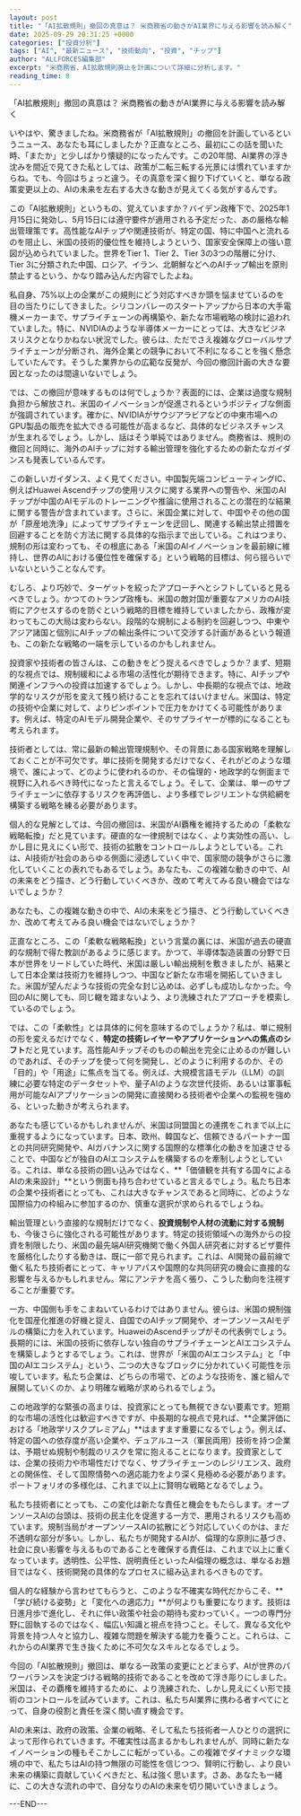```yaml
---
layout: post
title: "「AI拡散規則」撤回の真意は？ 米商務省の動きがAI業界に与える影響を読み解く"
date: 2025-09-29 20:31:25 +0000
categories: ["投資分析"]
tags: ["AI", "最新ニュース", "技術動向", "投資", "チップ"]
author: "ALLFORCES編集部"
excerpt: "米商務省、AI拡散規則廃止を計画について詳細に分析します。"
reading_time: 8
---
```


「AI拡散規則」撤回の真意は？ 米商務省の動きがAI業界に与える影響を読み解く

いやはや、驚きましたね。米商務省が「AI拡散規則」の撤回を計画しているというニュース、あなたも耳にしましたか？正直なところ、最初にこの話を聞いた時、「またか」と少しばかり懐疑的になったんです。この20年間、AI業界の浮き沈みを間近で見てきた私としては、政策が二転三転する光景には慣れていますからね。でも、今回はちょっと違う。その真意を深く掘り下げていくと、単なる政策変更以上の、AIの未来を左右する大きな動きが見えてくる気がするんです。

この「AI拡散規則」というもの、覚えていますか？バイデン政権下で、2025年1月15日に発効し、5月15日には遵守要件が適用される予定だった、あの厳格な輸出管理策です。高性能なAIチップや関連技術が、特定の国、特に中国へと流れるのを阻止し、米国の技術的優位性を維持しようという、国家安全保障上の強い意図が込められていました。世界をTier 1、Tier 2、Tier 3の3つの階層に分け、Tier 3に分類された中国、ロシア、イラン、北朝鮮などへのAIチップ輸出を原則禁止するという、かなり踏み込んだ内容でしたよね。

私自身、75%以上の企業がこの規則にどう対応すべきか頭を悩ませているのを目の当たりにしてきました。シリコンバレーのスタートアップから日本の大手電機メーカーまで、サプライチェーンの再構築や、新たな市場戦略の検討に追われていました。特に、NVIDIAのような半導体メーカーにとっては、大きなビジネスリスクとなりかねない状況でした。彼らは、ただでさえ複雑なグローバルサプライチェーンが分断され、海外企業との競争において不利になることを強く懸念していたんです。そうした業界からの広範な反発が、今回の撤回計画の大きな要因となったのは間違いないでしょう。

では、この撤回が意味するものは何でしょうか？表面的には、企業は過度な規制負担から解放され、米国のイノベーションが促進されるというポジティブな側面が強調されています。確かに、NVIDIAがサウジアラビアなどの中東市場へのGPU製品の販売を拡大できる可能性が高まるなど、具体的なビジネスチャンスが生まれるでしょう。しかし、話はそう単純ではありません。商務省は、規則の撤回と同時に、海外のAIチップに対する輸出管理を強化するための新たなガイダンスも発表しているんです。

この新しいガイダンス、よく見てください。中国製先端コンピューティングIC、例えばHuawei Ascendチップの使用リスクに関する業界への警告や、米国のAIチップが中国のAIモデルのトレーニングや推論に使用されることの潜在的な結果に関する警告が含まれています。さらに、米国企業に対して、中国やその他の国が「原産地洗浄」によってサプライチェーンを迂回し、関連する輸出禁止措置を回避することを防ぐ方法に関する具体的な指示まで出している。これはつまり、規制の形は変わっても、その根底にある「米国のAIイノベーションを最前線に維持し、世界のAIにおける優位性を確保する」という戦略的目標は、何ら揺らいでいないということなんです。

むしろ、より巧妙で、ターゲットを絞ったアプローチへとシフトしていると見るべきでしょう。かつてのトランプ政権も、米国の敵対国が重要なアメリカのAI技術にアクセスするのを防ぐという戦略的目標を維持していましたから、政権が変わってもこの大局は変わらない。段階的な規制による制約を回避しつつ、中東やアジア諸国と個別にAIチップの輸出条件について交渉する計画があるという報道も、この新たな戦略の一端を示しているのかもしれません。

投資家や技術者の皆さんは、この動きをどう捉えるべきでしょうか？まず、短期的な視点では、規制緩和による市場の活性化が期待できます。特に、AIチップや関連インフラへの投資は加速するでしょう。しかし、中長期的な視点では、地政学的なリスクが形を変えて残り続けることを忘れてはいけません。米国は、特定の技術や企業に対して、よりピンポイントで圧力をかけてくる可能性があります。例えば、特定のAIモデル開発企業や、そのサプライヤーが標的になることも考えられます。

技術者としては、常に最新の輸出管理規制や、その背景にある国家戦略を理解しておくことが不可欠です。単に技術を開発するだけでなく、それがどのような環境で、誰によって、どのように使われるのか、その倫理的・地政学的な側面まで視野に入れるべき時代になったと言えるでしょう。そして、企業は、単一のサプライチェーンに依存するリスクを再評価し、より多様でレジリエントな供給網を構築する戦略を練る必要があります。

個人的な見解としては、今回の撤回は、米国がAI覇権を維持するための「柔軟な戦略転換」だと見ています。硬直的な一律規制ではなく、より実効性の高い、しかし目に見えにくい形で、技術の拡散をコントロールしようとしている。これは、AI技術が社会のあらゆる側面に浸透していく中で、国家間の競争がさらに激化していくことの表れでもあるでしょう。あなたも、この複雑な動きの中で、AIの未来をどう描き、どう行動していくべきか、改めて考えてみる良い機会ではないでしょうか？

あなたも、この複雑な動きの中で、AIの未来をどう描き、どう行動していくべきか、改めて考えてみる良い機会ではないでしょうか？

正直なところ、この「柔軟な戦略転換」という言葉の裏には、米国が過去の硬直的な規制で得た教訓があるように感じます。かつて、半導体製造装置の分野で日本が世界をリードしていた時代、米国は厳しい輸出規制を敷きましたが、結果として日本企業は技術力を維持しつつ、中国など新たな市場を開拓していきました。米国が望んだような技術の完全な封じ込めは、必ずしも成功しなかった。今回のAIに関しても、同じ轍を踏まないよう、より洗練されたアプローチを模索しているのでしょう。

では、この「柔軟性」とは具体的に何を意味するのでしょうか？私は、単に規制の形を変えるだけでなく、**特定の技術レイヤーやアプリケーションへの焦点のシフト**だと見ています。高性能AIチップそのものの輸出を完全に止めるのが難しいのであれば、そのチップを使って何を開発し、どのように利用するのか、その「目的」や「用途」に焦点を当てる。例えば、大規模言語モデル（LLM）の訓練に必要な特定のデータセットや、量子AIのような次世代技術、あるいは軍事転用が可能なAIアプリケーションの開発に直接関わる技術者や企業への監視を強める、といった動きが考えられます。

あなたも感じているかもしれませんが、米国は同盟国との連携をこれまで以上に重視するようになっています。日本、欧州、韓国など、信頼できるパートナー国との共同研究開発や、AIガバナンスに関する国際的な標準化の動きを加速させることで、中国などが独自のAIエコシステムを構築するのを牽制しようとしている。これは、単なる技術の囲い込みではなく、**「価値観を共有する国々によるAIの未来設計」**という側面も持ち合わせていると言えるでしょう。私たち日本の企業や技術者にとっても、これは大きなチャンスであると同時に、どのような国際協力の枠組みに参加するのか、慎重な選択が求められるでしょうね。

輸出管理という直接的な規制だけでなく、**投資規制や人材の流動に対する規制**も、今後さらに強化される可能性があります。特定の技術領域への海外からの投資を制限したり、米国の最先端AI研究機関で働く外国人研究者に対するビザ要件を厳格化したりする動きは、既に一部で見られます。これは、AI開発の最前線で働く私たち技術者にとって、キャリアパスや国際的な共同研究の機会に直接的な影響を与えるかもしれません。常にアンテナを高く張り、こうした動向を注視することが重要です。

一方、中国側も手をこまねいているわけではありません。彼らは、米国の規制強化を国産化推進の好機と捉え、自国でのAIチップ開発や、オープンソースAIモデルの構築に力を入れています。HuaweiのAscendチップがその代表例でしょう。長期的には、米国の技術に依存しない独自のサプライチェーンとAIエコシステムを構築しようとするでしょう。これは、世界が「米国のAIエコシステム」と「中国のAIエコシステム」という、二つの大きなブロックに分かれていく可能性を示唆しています。私たち企業は、どちらの市場で、どのような技術を、誰と組んで展開していくのか、より明確な戦略が求められるでしょう。

この地政学的な緊張の高まりは、投資家にとっても無視できない要素です。短期的な市場の活性化は歓迎すべきですが、中長期的な視点で見れば、**企業評価における「地政学リスクプレミアム」**はますます重要になるでしょう。例えば、特定の国への依存度が高い企業や、デュアルユース（軍民両用）技術を持つ企業は、予期せぬ規制や制裁のリスクを常に抱えることになります。投資家としては、企業の技術力や市場性だけでなく、サプライチェーンのレジリエンス、政府との関係性、そして国際情勢への適応能力をより深く見極める必要があります。ポートフォリオの多様化は、これまで以上に賢明な戦略となるでしょう。

私たち技術者にとっても、この変化は新たな責任と機会をもたらします。オープンソースAIの台頭は、技術の民主化を促進する一方で、悪用されるリスクも高めています。規制当局がオープンソースAIの拡散にどう対応していくのかは、まだ不透明な部分が多い。しかし、私たちが開発するAIが、倫理的な原則に基づき、社会に良い影響を与えるものであることを確保する責任は、これまで以上に重くなっています。透明性、公平性、説明責任といったAI倫理の概念は、単なるお題目ではなく、技術開発の具体的なプロセスに組み込まれるべきものです。

個人的な経験から言わせてもらうと、このような不確実な時代だからこそ、**「学び続ける姿勢」と「変化への適応力」**が何よりも重要になります。技術は日進月歩で進化し、それに伴い政策や社会の期待も変わっていく。一つの専門分野に固執するのではなく、幅広い知識と視点を持つこと。そして、異なる文化や背景を持つ人々と協力し、複雑な問題を解決する能力を養うこと。これらは、これからのAI業界で生き抜くために不可欠なスキルとなるでしょう。

今回の「AI拡散規則」撤回は、単なる一政策の変更にとどまらず、AIが世界のパワーバランスを決定づける戦略的技術であることを改めて浮き彫りにしました。米国は、その覇権を維持するために、より洗練された、しかし見えにくい形で技術のコントロールを試みています。これは、私たちAI業界に携わる者すべてにとって、自身の役割と責任を深く問い直す機会です。

AIの未来は、政府の政策、企業の戦略、そして私たち技術者一人ひとりの選択によって形作られていきます。不確実性は高まるかもしれませんが、同時に新たなイノベーションの種もそこかしこに転がっている。この複雑でダイナミックな環境の中で、私たちはAIの持つ無限の可能性を信じつつ、賢明に行動し、より良い未来の構築に貢献していくべきだと、私は強く思います。さあ、あなたも一緒に、この大きな流れの中で、自分なりのAIの未来を切り開いていきましょう。

---END---